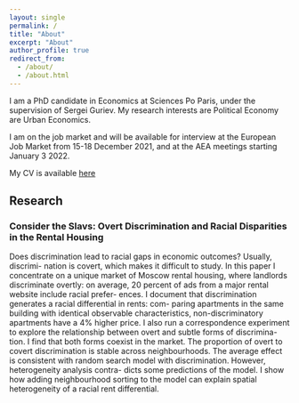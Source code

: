 ```yaml
---
layout: single
permalink: /
title: "About"
excerpt: "About"
author_profile: true
redirect_from:
  - /about/
  - /about.html
---
```


I am a PhD candidate in Economics at Sciences Po Paris, under the supervision of Sergei Guriev. My research interests are Political Economy are Urban Economics.

I am on the job market and will be available for interview at the European Job Market from 15-18 December 2021, and at the AEA meetings starting January 3 2022.

My CV is available [here](http://disqus.com)

## Research 

### Consider the Slavs: Overt Discrimination and Racial Disparities in the Rental Housing

Does discrimination lead to racial gaps in economic outcomes? Usually, discrimi- nation is covert, which makes it difficult to study. In this paper I concentrate on a unique market of Moscow rental housing, where landlords discriminate overtly: on average, 20 percent of ads from a major rental website include racial prefer- ences. I document that discrimination generates a racial differential in rents: com- paring apartments in the same building with identical observable characteristics, non-discriminatory apartments have a 4% higher price. I also run a correspondence experiment to explore the relationship between overt and subtle forms of discrimina- tion. I find that both forms coexist in the market. The proportion of overt to covert discrimination is stable across neighbourhoods. The average effect is consistent with random search model with discrimination. However, heterogeneity analysis contra- dicts some predictions of the model. I show how adding neighbourhood sorting to the model can explain spatial heterogeneity of a racial rent differential.




